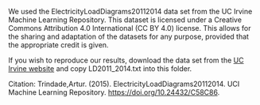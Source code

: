 We used the ElectricityLoadDiagrams20112014 data set from the UC Irvine Machine Learning Repository. This dataset is licensed under a Creative Commons Attribution 4.0 International (CC BY 4.0) license. This allows for the sharing and adaptation of the datasets for any purpose, provided that the appropriate credit is given.

If you wish to reproduce our results, download the data set from the [UC Irvine website](https://doi.org/10.24432/C58C86) and copy LD2011_2014.txt into this folder. 

Citation:
Trindade,Artur. (2015). ElectricityLoadDiagrams20112014. UCI Machine Learning Repository. https://doi.org/10.24432/C58C86.
